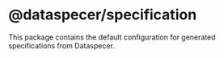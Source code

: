 # @dataspecer/specification

This package contains the default configuration for generated specifications from Dataspecer.
